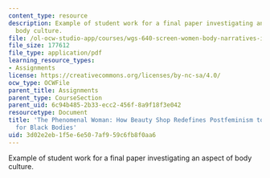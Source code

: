 ```yaml
---
content_type: resource
description: Example of student work for a final paper investigating an aspect of
  body culture.
file: /ol-ocw-studio-app/courses/wgs-640-screen-women-body-narratives-in-popular-american-film-spring-2014/3d02e2eb1f5e6e507af959c6fb8f0aa6_MITWGS_640S14_FnlPapr_HS.pdf
file_size: 177612
file_type: application/pdf
learning_resource_types:
- Assignments
license: https://creativecommons.org/licenses/by-nc-sa/4.0/
ocw_type: OCWFile
parent_title: Assignments
parent_type: CourseSection
parent_uid: 6c94b485-2b33-ecc2-456f-8a9f18f3e042
resourcetype: Document
title: 'The Phenomenal Woman: How Beauty Shop Redefines Postfeminism to Makes Space
  for Black Bodies'
uid: 3d02e2eb-1f5e-6e50-7af9-59c6fb8f0aa6
---
```

Example of student work for a final paper investigating an aspect of body culture.
